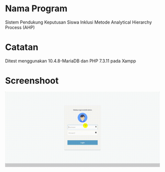 # Nama Program
Sistem Pendukung Keputusan Siswa Inklusi 
Metode Analytical Hierarchy Process (AHP) 

# Catatan
Ditest menggunakan 10.4.8-MariaDB dan PHP 7.3.11 pada Xampp

# Screenshoot
![main](database/spk-ahp-siswainklusi.gif)